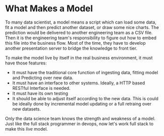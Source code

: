 # What Makes a Model 
To many data scientist, a model means a script which can load some data, fit a model and then predict another dataset, or draw some nice charts. The prediction would be delivered to another engineering team as a CSV file. Then it is the engineering team's responsibility to figure out how to embed this file into the business flow. Most of the time, they have to develop another presentation server to bridge the knowledge to front tier. 

To make the model live by itself in the real business environment, it must have those features:
* It must have the traditional core function of ingesting data, fitting model and Predicting over new data.
* It must have an interface to other systems. Ideally, a HTTP based RESTful Interface is needed.
* It must have its own testing 
* It should be able to adjust itself according to the new data. This is could be ideally done by incremental model updating or a full retraing over new datasets. 

Only the data science team knows the strength and weakness of a model. Just like the full stack programmer in devops, now let's work full stack to make this *live* model.  
